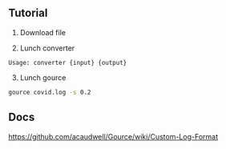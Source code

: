 
## Tutorial

1. Download file

2. Lunch converter
~~~
Usage: converter {input} {output}
~~~

3. Lunch gource 

~~~ bash
gource covid.log -s 0.2
~~~

## Docs
https://github.com/acaudwell/Gource/wiki/Custom-Log-Format
